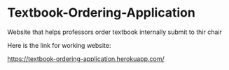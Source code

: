 # Textbook-Ordering-Application
Website that helps professors order textbook internally submit to thir chair

Here is the link for working website:

https://textbook-ordering-application.herokuapp.com/
